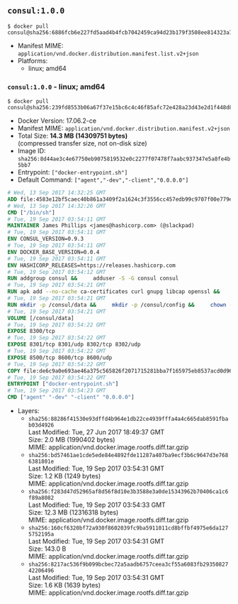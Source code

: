 ## `consul:1.0.0`

```console
$ docker pull consul@sha256:6886fcb6e227fd5aad4b4fcb7042459ca94d23b179f3508ee814323a7faee6dd
```

-	Manifest MIME: `application/vnd.docker.distribution.manifest.list.v2+json`
-	Platforms:
	-	linux; amd64

### `consul:1.0.0` - linux; amd64

```console
$ docker pull consul@sha256:239fd8553b06a67f37e15bc6c4c46f85afc72e428a23d43e2d1f448d80557fe9
```

-	Docker Version: 17.06.2-ce
-	Manifest MIME: `application/vnd.docker.distribution.manifest.v2+json`
-	Total Size: **14.3 MB (14309751 bytes)**  
	(compressed transfer size, not on-disk size)
-	Image ID: `sha256:8d44ae3c4e67750eb9075819532e0c2277f07478f7aabc937347e5a8fe4b5bb7`
-	Entrypoint: `["docker-entrypoint.sh"]`
-	Default Command: `["agent","-dev","-client","0.0.0.0"]`

```dockerfile
# Wed, 13 Sep 2017 14:32:25 GMT
ADD file:4583e12bf5caec40b861a3409f2a1624c3f3556cc457edb99c9707f00e779e45 in / 
# Wed, 13 Sep 2017 14:32:26 GMT
CMD ["/bin/sh"]
# Tue, 19 Sep 2017 03:54:11 GMT
MAINTAINER James Phillips <james@hashicorp.com> (@slackpad)
# Tue, 19 Sep 2017 03:54:11 GMT
ENV CONSUL_VERSION=0.9.3
# Tue, 19 Sep 2017 03:54:11 GMT
ENV DOCKER_BASE_VERSION=0.0.4
# Tue, 19 Sep 2017 03:54:11 GMT
ENV HASHICORP_RELEASES=https://releases.hashicorp.com
# Tue, 19 Sep 2017 03:54:12 GMT
RUN addgroup consul &&     adduser -S -G consul consul
# Tue, 19 Sep 2017 03:54:21 GMT
RUN apk add --no-cache ca-certificates curl gnupg libcap openssl &&     gpg --keyserver pgp.mit.edu --recv-keys 91A6E7F85D05C65630BEF18951852D87348FFC4C &&     mkdir -p /tmp/build &&     cd /tmp/build &&     wget ${HASHICORP_RELEASES}/docker-base/${DOCKER_BASE_VERSION}/docker-base_${DOCKER_BASE_VERSION}_linux_amd64.zip &&     wget ${HASHICORP_RELEASES}/docker-base/${DOCKER_BASE_VERSION}/docker-base_${DOCKER_BASE_VERSION}_SHA256SUMS &&     wget ${HASHICORP_RELEASES}/docker-base/${DOCKER_BASE_VERSION}/docker-base_${DOCKER_BASE_VERSION}_SHA256SUMS.sig &&     gpg --batch --verify docker-base_${DOCKER_BASE_VERSION}_SHA256SUMS.sig docker-base_${DOCKER_BASE_VERSION}_SHA256SUMS &&     grep ${DOCKER_BASE_VERSION}_linux_amd64.zip docker-base_${DOCKER_BASE_VERSION}_SHA256SUMS | sha256sum -c &&     unzip docker-base_${DOCKER_BASE_VERSION}_linux_amd64.zip &&     cp bin/gosu bin/dumb-init /bin &&     wget ${HASHICORP_RELEASES}/consul/${CONSUL_VERSION}/consul_${CONSUL_VERSION}_linux_amd64.zip &&     wget ${HASHICORP_RELEASES}/consul/${CONSUL_VERSION}/consul_${CONSUL_VERSION}_SHA256SUMS &&     wget ${HASHICORP_RELEASES}/consul/${CONSUL_VERSION}/consul_${CONSUL_VERSION}_SHA256SUMS.sig &&     gpg --batch --verify consul_${CONSUL_VERSION}_SHA256SUMS.sig consul_${CONSUL_VERSION}_SHA256SUMS &&     grep consul_${CONSUL_VERSION}_linux_amd64.zip consul_${CONSUL_VERSION}_SHA256SUMS | sha256sum -c &&     unzip -d /bin consul_${CONSUL_VERSION}_linux_amd64.zip &&     cd /tmp &&     rm -rf /tmp/build &&     apk del gnupg openssl &&     rm -rf /root/.gnupg
# Tue, 19 Sep 2017 03:54:21 GMT
RUN mkdir -p /consul/data &&     mkdir -p /consul/config &&     chown -R consul:consul /consul
# Tue, 19 Sep 2017 03:54:21 GMT
VOLUME [/consul/data]
# Tue, 19 Sep 2017 03:54:22 GMT
EXPOSE 8300/tcp
# Tue, 19 Sep 2017 03:54:22 GMT
EXPOSE 8301/tcp 8301/udp 8302/tcp 8302/udp
# Tue, 19 Sep 2017 03:54:22 GMT
EXPOSE 8500/tcp 8600/tcp 8600/udp
# Tue, 19 Sep 2017 03:54:22 GMT
COPY file:de6c9a0e693ae46a375c565826f2071715281bba7f165975eb8537acd0d96ff4 in /usr/local/bin/docker-entrypoint.sh 
# Tue, 19 Sep 2017 03:54:22 GMT
ENTRYPOINT ["docker-entrypoint.sh"]
# Tue, 19 Sep 2017 03:54:23 GMT
CMD ["agent" "-dev" "-client" "0.0.0.0"]
```

-	Layers:
	-	`sha256:88286f41530e93dffd4b964e1db22ce4939fffa4a4c665dab8591fbab03d4926`  
		Last Modified: Tue, 27 Jun 2017 18:49:37 GMT  
		Size: 2.0 MB (1990402 bytes)  
		MIME: application/vnd.docker.image.rootfs.diff.tar.gzip
	-	`sha256:bd57461ae1cde5ede84e4892fde11287a407ba9ecf3b6c9647d3e7686381801e`  
		Last Modified: Tue, 19 Sep 2017 03:54:31 GMT  
		Size: 1.2 KB (1249 bytes)  
		MIME: application/vnd.docker.image.rootfs.diff.tar.gzip
	-	`sha256:f283d47d52965af8d56f8d10e3b3588e3a0de15343962b70406ca1c6f89a8082`  
		Last Modified: Tue, 19 Sep 2017 03:54:33 GMT  
		Size: 12.3 MB (12316318 bytes)  
		MIME: application/vnd.docker.image.rootfs.diff.tar.gzip
	-	`sha256:160cf6320bf72a930f8602039fc9ba5911011cd8bffbf4975e6da1275752195a`  
		Last Modified: Tue, 19 Sep 2017 03:54:31 GMT  
		Size: 143.0 B  
		MIME: application/vnd.docker.image.rootfs.diff.tar.gzip
	-	`sha256:8217ac536f9b099bcbec72a5aadb6757ceea3cf55a6083fb2935082742206496`  
		Last Modified: Tue, 19 Sep 2017 03:54:31 GMT  
		Size: 1.6 KB (1639 bytes)  
		MIME: application/vnd.docker.image.rootfs.diff.tar.gzip
